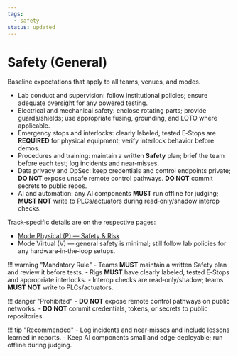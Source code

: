 ```yaml
---
tags:
  - safety
status: updated
---
```


# Safety (General)

Baseline expectations that apply to all teams, venues, and modes.

- Lab conduct and supervision: follow institutional policies; ensure adequate oversight for any powered testing.
- Electrical and mechanical safety: enclose rotating parts; provide guards/shields; use appropriate fusing, grounding, and LOTO where applicable.
- Emergency stops and interlocks: clearly labeled, tested E‑Stops are **REQUIRED** for physical equipment; verify interlock behavior before demos.
- Procedures and training: maintain a written **Safety** plan; brief the team before each test; log incidents and near‑misses.
- Data privacy and OpSec: keep credentials and control endpoints private; **DO NOT** expose unsafe remote control pathways. **DO NOT** commit secrets to public repos.
- AI and automation: any AI components **MUST** run offline for judging; **MUST NOT** write to PLCs/actuators during read‑only/shadow interop checks.

Track‑specific details are on the respective pages:

- [Mode Physical (P) — Safety & Risk](../tracks/group-b/safety.md)
- Mode Virtual (V) — general safety is minimal; still follow lab policies for any hardware‑in‑the‑loop setups.

!!! warning "Mandatory Rule"
    - Teams **MUST** maintain a written Safety plan and review it before tests.
    - Rigs **MUST** have clearly labeled, tested E‑Stops and appropriate interlocks.
    - Interop checks are read‑only/shadow; teams **MUST NOT** write to PLCs/actuators.

!!! danger "Prohibited"
    - **DO NOT** expose remote control pathways on public networks.
    - **DO NOT** commit credentials, tokens, or secrets to public repositories.

!!! tip "Recommended"
    - Log incidents and near‑misses and include lessons learned in reports.
    - Keep AI components small and edge‑deployable; run offline during judging.
